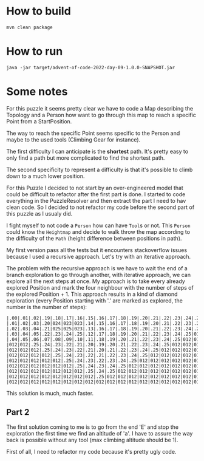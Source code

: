 # How to build

```
mvn clean package
```

# How to run

```
java -jar target/advent-of-code-2022-day-09-1.0.0-SNAPSHOT.jar
```

# Some notes

For this puzzle it seems pretty clear we have to code a Map describing the Topology and a Person how want to go through this map to reach a specific Point from a StartPosition.

The way to reach the specific Point seems specific to the Person and maybe to the used tools (Climbing Gear for instance).

The first difficulty I can anticipate is the **shortest** path. It's pretty easy to only find a path but more complicated to find the shortest path.

The second specificity to represent a difficulty is that it's possible to climb down to a much lower position.

For this Puzzle I decided to not start by an over-engineered model that could be difficult to refactor after the first part is done.
I started to code everything in the PuzzleResolver and then extract the part I need to hav clean code.
So I decided to not refactor my code before the second part of this puzzle as I usualy did.

I fight myself to not code a `Person` how can have `Tool`s or not. This `Person` could know the `Heightmap` and decide to walk throw the map according to the difficulty of the `Path` (height difference between positions in path).

My first version pass all the tests but it encounters stackoverflow issues because I used a recursive approach.
Let's try with an iterative approach.

The problem with the recursive approach is we have to wait the end of a branch exploration to go through another, with iterative approach, we can explore all the next steps at once.
My approach is to take every already explored Position and mark the four neighbour with the number of steps of the explored Position + 1.
This approach results in a kind of diamond exploration (every Position starting with '.' are marked as explored, the number is the number of steps):
```
|.00|.01|.02|.19|.18|.17|.16|.15|.16|.17|.18|.19|.20|.21|.22|.23|.24|.25|012|012|012|012|012|012|012|012|012|012|012|012|012|
|.01|.02|.03|.20|024|023|023|.14|.15|.16|.17|.18|.19|.20|.21|.22|.23|.24|.25|012|012|012|012|012|012|012|012|012|012|012|012|
|.02|.03|.04|.21|025|025|023|.13|.16|.17|.18|.19|.20|.21|.22|.23|.24|.25|012|012|012|012|012|012|012|012|012|012|012|012|012|
|.03|.04|.05|.22|.23|.24|.25|.12|.17|.18|.19|.20|.21|.22|.23|.24|.25|012|012|012|012|012|012|012|012|012|012|012|012|012|012|
|.04|.05|.06|.07|.08|.09|.10|.11|.18|.19|.20|.21|.22|.23|.24|.25|012|012|012|012|012|012|012|012|012|012|012|012|012|012|012|
|012|012|.25|.24|.23|.22|.21|.20|.19|.20|.21|.22|.23|.24|.25|012|012|012|012|012|012|012|012|012|012|012|012|012|012|012|012|
|012|012|012|.25|.24|.23|.22|.21|.20|.21|.22|.23|.24|.25|012|012|012|012|012|012|012|012|012|012|012|012|012|012|012|012|012|
|012|012|012|012|.25|.24|.23|.22|.21|.22|.23|.24|.25|012|012|012|012|012|012|012|012|012|012|012|012|012|012|012|012|012|012|
|012|012|012|012|012|.25|.24|.23|.22|.23|.24|.25|012|012|012|012|012|012|012|012|012|012|012|012|012|012|012|012|012|012|012|
|012|012|012|012|012|012|.25|.24|.23|.24|.25|012|012|012|012|012|012|012|012|012|012|012|012|012|012|012|012|012|012|012|012|
|012|012|012|012|012|012|012|.25|.24|.25|012|012|012|012|012|012|012|012|012|012|012|012|012|012|012|012|012|012|012|012|012|
|012|012|012|012|012|012|012|012|.25|012|012|012|012|012|012|012|012|012|012|012|012|012|012|012|012|012|012|012|012|012|012|
|012|012|012|012|012|012|012|012|012|012|012|012|012|012|012|012|012|012|012|012|012|012|012|012|012|012|012|012|012|012|012|
```

This solution is much, much faster.

## Part 2

The first solution coming to me is to go from the end 'E' and stop the exploration the first time we find an altitude of 'a'.
I have to assure the way back is possible without any tool (max climbing altitude should be 1).


First of all, I need to refactor my code because it's pretty ugly code.


